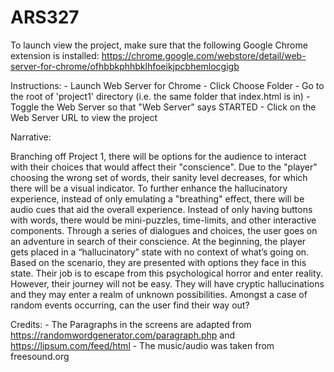 # ARS327
 
To launch view the project, make sure that the following Google Chrome extension is installed: https://chrome.google.com/webstore/detail/web-server-for-chrome/ofhbbkphhbklhfoeikjpcbhemlocgigb

Instructions:
    - Launch Web Server for Chrome
    - Click Choose Folder
    - Go to the root of 'project1' directory (i.e. the same folder that index.html is in)
    - Toggle the Web Server so that "Web Server" says STARTED
    - Click on the Web Server URL to view the project

Narrative:

Branching off Project 1, there will be options for the audience to interact with their choices that would affect their "conscience". Due to the "player" choosing the wrong set of words, their sanity level decreases, for which there will be a visual indicator. To further enhance the hallucinatory experience, instead of only emulating a "breathing" effect, there will be audio cues that aid the overall experience. Instead of only having buttons with words, there would be mini-puzzles, time-limits, and other interactive components. Through a series of dialogues and choices, the user goes on an adventure in search of their conscience. At the beginning, the player gets placed in a “hallucinatory” state with no context of what’s going on. Based on the scenario, they are presented with options they face in this state. Their job is to escape from this psychological horror and enter reality. However, their journey will not be easy. They will have cryptic hallucinations and they may enter a realm of unknown possibilities. Amongst a case of random events occurring, can the user find their way out?

Credits:
    - The Paragraphs in the screens are adapted from https://randomwordgenerator.com/paragraph.php and https://lipsum.com/feed/html
    - The music/audio was taken from freesound.org